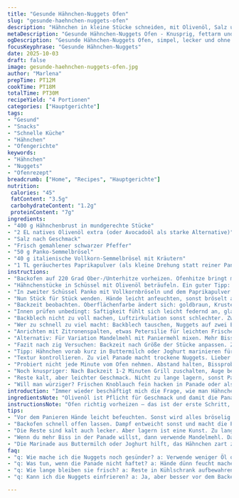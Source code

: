 ```yaml
---
title: "Gesunde Hähnchen-Nuggets Ofen"
slug: "gesunde-haehnchen-nuggets-ofen"
description: "Hähnchen in kleine Stücke schneiden, mit Olivenöl, Salz und Pfeffer tauchen. Panade mischen aus Panko und italienischem Vollkornbrösel. Jedes Stück darin wenden, dann auf leicht geöltes Blech. Backofen auf 220 Grad vorheizen. Erst 9-12 Minuten backen, dann wenden, weitere 5-6 Minuten backen, bis innen 74 Grad erreicht oder Fleisch fest anfühlt. Außen knusprig und goldbraun. Schnell, minimal Fett, weniger Kalorien als frittiert. Perfekt für spontane Snacks mit knackiger Textur."
metaDescription: "Gesunde Hähnchen-Nuggets Ofen - Knusprig, fettarm und geschmackvoll. Perfekt für Snacks oder als Hauptgericht. Schnell zubereitet."
ogDescription: "Gesunde Hähnchen-Nuggets Ofen, simpel, lecker und ohne viel Fett. Richtiges Timing sorgt für knusprige Textur und zartes Fleisch."
focusKeyphrase: "Gesunde Hähnchen-Nuggets"
date: 2025-10-03
draft: false
image: gesunde-haehnchen-nuggets-ofen.jpg
author: "Marlena"
prepTime: PT12M
cookTime: PT18M
totalTime: PT30M
recipeYield: "4 Portionen"
categories: ["Hauptgerichte"]
tags:
- "Gesund"
- "Snacks"
- "Schnelle Küche"
- "Hähnchen"
- "Ofengerichte"
keywords:
- "Hähnchen"
- "Nuggets"
- "Ofenrezept"
breadcrumb: ["Home", "Recipes", "Hauptgerichte"]
nutrition: 
 calories: "45"
 fatContent: "3.5g"
 carbohydrateContent: "1.2g"
 proteinContent: "7g"
ingredients:
- "400 g Hähnchenbrust in mundgerechte Stücke"
- "2 EL natives Olivenöl extra (oder Avocadoöl als starke Alternative)"
- "Salz nach Geschmack"
- "Frisch gemahlener schwarzer Pfeffer"
- "50 g Panko-Semmelbrösel"
- "40 g italienische Vollkorn-Semmelbrösel mit Kräutern"
- "1 TL geräuchertes Paprikapulver (als kleine Drehung statt reiner Panade)"
instructions:
- "Backofen auf 220 Grad Ober-/Unterhitze vorheizen. Ofenhitze bringt mehr Röstaromen, kurze Backzeit wichtig für saftiges Fleisch."
- "Hähnchenstücke in Schüssel mit Olivenöl beträufeln. Ein guter Tipp: Öl gleichmäßig verteilen, sonst kleben Panaden ungleich auf rohem Fleisch. Mit Salz und Pfeffer würzen, gut durchmischen unbedingt."
- "In zweiter Schüssel Panko mit Vollkornbröseln und dem Paprikapulver gründlich vermengen. Paprika gibt nicht nur Farbe, sondern auch ein rauchiges Aroma, runder Geschmack."
- "Nun Stück für Stück wenden. Hände leicht anfeuchten, sonst bröselt alles ab. Auf ein Backblech mit leichtem Ölfilm legen, damit nichts klebt."
- "Backzeit beobachten. Oberflächenfarbe ändert sich: goldbraun, Kruste knackt leise beim Berühren. Nach etwa 10 Minuten Drehen der Nuggets, damit alle Seiten gleich bräunen und ausbacken."
- "Innen prüfen unbedingt: Saftigkeit fühlt sich leicht federnd an, glatte glatte Oberfläche beim Anschnitt, ohne rosa Stellen. Thermometer Spitzenwert 74 Grad celsius als Sicherheit."
- "Backblech nicht zu voll machen, Luftzirkulation sonst schlechter. Zwischendurch kurz öffnen, Dampf entweichen lassen, sonst wird Panade weich."
- "Wer zu schnell zu viel macht: Backblech tauschen, Nuggets auf zwei Ebenen verteilen. Sonst weicher Boden, ungleichmäßiges Bräunen."
- "Anrichten mit Zitronenspalten, etwas Petersilie für leichten Frischekick, der auch fettige Nuancen ausgleicht."
- "Alternativ: Für Variation Mandelmehl mit Paniermehl mixen. Mehr Biss, etwas nussiger. Bei Nussallergie Tomatenpulver oder Chiliflocken unterrühren."
- "Fazit nach zig Versuchen: Backzeit nach Größe der Stücke anpassen. Zu dünn, verbrennen schnell; zu dick, langes Backen, trocken. Kleine, gleichmäßige Würfel helfen."
- "Tipp: Hähnchen vorab kurz in Buttermilch oder Joghurt marinieren für zart, schneller Röstaromen-Bildung. Dann Öl etwas reduzieren."
- "Textur kontrollieren. Zu viel Panade macht trockene Nuggets. Lieber dünn und öfter wenden."
- "Probiert nicht jede Minute vom Ofen nehmen. Abstand halten, Bissprobe entscheidet."
- "Noch knuspriger: Nach Backzeit 1-2 Minuten Grill zuschalten, Auge behalten."
- "Reste kalt, aber leichter Geschmack. Nicht zu lange lagern, sonst Panade zieht Feuchtigkeit."
- "Will man würziger? Frischen Knoblauch fein hacken in Panade oder als Dip verwenden."
introduction: "Immer wieder beschäftigt mich die Frage, wie man Hähnchen-Nuggets gesund und geschmackvoll backen kann. Fettarm, knusprig, und trotzdem saftig. Meist landet man schnell bei frittierten Varianten, die klatschsatt in Öl liegen. Aber mit ein paar Tricks im Ofen? Ja, das funktioniert – erfordert Übung, Timing und das perfekte Verhältnis von Panade und Feuchtigkeit im Fleisch. Olivenöl reicht als Bindemittel für die Brösel, sorgt für Aroma und Röstaromen, ohne diese schwimmende Öllache. Kombination aus Panko und gewürztem Vollkornbrotkrümeln macht Textur deutlich interessanter. Für mich lernte ich, dass nur rohe Hähnchenstücke, gut eingeölt, richtig knusprig werden. Gewürzt wird bewusst einfach, wenig Zutaten, so schmeckt man Hähnchen pur mit leichter Panade ohne Geschmacksverfälschung. Perfekte Backzeit hängt von Stückgröße ab – lieber nach Gefühl als Minuten zählen. Goldbraun, knackig, innen zart – daran sieht man den Unterschied. Aroma und Textur passen zu allerlei Dips. Reines Handwerk fast, wenn man genau hinfühlt, sieht, riecht. So entstehen bei mir die ultimativ gesunden Ofenhähnchen-Nuggets, von denen ich das einzige Problem kenne: zu schnell alle weg."
ingredientsNote: "Olivenöl ist Pflicht für Geschmack und damit die Panade haftet. Kann ersetzt werden durch Avocado- oder leichtes Sonnenblumenöl, wenn milder Geschmack gewünscht. Panko bringt die nötige Knusprigkeit, Vollkornbrösel mit italienischen Kräutern sorge für Aroma und etwas Ballaststoffe. Geräuchertes Paprika-Pulver sorgt für kleine Überraschung, kann man auch weglassen, je nach Stimmung. Wichtig: Brösel trocken halten, sonst kleben sie und werden matschig. Hähnchenstücke gleichmäßig schneiden, in etwa daumengroß, so garen sie schnell und gleichmäßig. Salz und frisch gemahlener Pfeffer unverzichtbar, aber moderate Mengen. Wer es würziger mag, kann Knoblauchpulver oder Zwiebelgranulat ausprobieren, aber Vorsicht – zu viel überlagert Hähnchen. All diese Zutaten sind einfach, fast immer da – keine exotischen Sachen nötig. Das macht das Ganze für schnelle Küche tauglich. Wer glutenfrei backen will, kann Panko gegen glutenfreie Brösel tauschen, Vollkornbrösel gegen Haferflocken fein gemahlen."
instructionsNote: "Ofen richtig vorheizen – das ist der erste Schritt, der über das Endresultat entscheidet. Zu niedrige Temperatur bringt weiche Nuggets, kein Crunch. Um Panade zu halten, Hände feucht machen beim Panieren. Die vermischte Bröselmischung mit Paprika gewürzt, bringt Geschmack und Farbe. Nuggets auf gut geöltem Blech verteilen, ohne Traubenbildung, für gleichmäßige Hitzeverteilung. Backzeit nicht auf die Minute glauben, nach Farbe und Drucktest entscheiden. Beim Wenden sehen, ob Oberfläche knusprig ist oder noch anfängt hell zu bleiben. Innenprüfung mit Thermometer, wenn kein Thermometer da, zarte Konsistenz, keine rosa Stellen, fest aber nicht trocken. Zwischendurch Ofentür nicht zu oft öffnen – sonst fällt Temperatur ab und Panade wird weich. Nach dem Backen können für 1-2 Min die Grillfunktion zuschalten, aber gerade aufpassen – schnell verbrennen. Reste auf Küchenpapier legen, Fett abtropfen lassen, damit sie nicht 'scheußlich' kleben. Tipps: Marinieren in Joghurt vorher macht zart und bringt mehr Geschmack. Panade ohne Eier schafft einfachere Handhabung plus weniger Fett. Klassiker, die oft schiefgehen: zu große Stücke, zu dicke Panade, falsche Ofentemperatur. Habe ich alles probiert – Geduld und Sinn fürs Timing zahlen sich aus."
tips:
- "Vor dem Panieren Hände leicht befeuchten. Sonst wird alles bröselig. Die Panko und Vollkornmischung gut vermengen. Geräuchertes Paprika-Pulver bringt Farbe. Aber das kann man auch weglassen. Die Nuggets müssen gleichmäßig verteilt auf dem Blech liegen. Gute Hitzeverteilung wichtig, wenn nicht, klumpen sie."
- "Backofen schnell offen lassen. Dampf entweicht sonst und macht die Panade weich. Nach 10 Minuten umrühren. Allseiten müssen bräunen. Zwischendurch auf die Farbe achten. Manchmal sind sie schneller fertig, als man denkt. Dann die Temperatur im Auge behalten."
- "Die Reste sind kalt auch lecker. Aber lagern ist eine Kunst. Zu lange in der Box macht sie matschig. Auf Küchenpapier ablegen nach dem Backen, damit das Fett abtropfen kann. Bei der nächsten Runde weniger Öl verwenden. Das bringt tolle Röstaromen ohne zu viel Fett."
- "Wenn du mehr Biss in der Panade willst, dann verwende Mandelmehl. Das gibt eine interessante Note. Oder ein wenig Chiliflocken für die Gewürzliebhaber. Achte darauf, dass du bei der Hälfte der Menge bleibst. Zu viel verschleiert den Hähnchengeschmack."
- "Die Marinade aus Buttermilch oder Joghurt hilft, das Hähnchen zart zu machen. Achte darauf, dass die Stücke gleichmäßig geschnitten sind. Wenn sie zu dick sind, findet das Innere nicht die richtige Hitze, bleibt blass. Lust auf Variationen? Wechsel das Gemüse im Dip, es gibt immer neue Entdeckungen."
faq:
- "q: Wie mache ich die Nuggets noch gesünder? a: Verwende weniger Öl oder optiere für luftigeres Backen. Wenn du glutenfrei machst, Panko gegen glutenfreie Brösel ersetzen. Haferflocken sind auch eine Möglichkeit."
- "q: Was tun, wenn die Panade nicht haftet? a: Hände dünn feucht machen. Wenn das nicht hilft, das Hähnchen vorher kurz marinieren. Bei dicker Panade das Hähnchen gut einölen. Dann hängt alles gut zusammen."
- "q: Wie lange bleiben sie frisch? a: Reste in Kühlschrank aufbewahren. Am besten in einer Papiertüte, um Feuchtigkeit zu entziehen. Auch mit Schichten von Küchenpapier funktioniert gut."
- "q: Kann ich die Nuggets einfrieren? a: Ja, aber besser vor dem Backen einfrieren. Danach für schnellere Snacks auftauen. Dann wieder im Ofen kurz aufbacken. So bleibt die Knusprigkeit."

---
```

